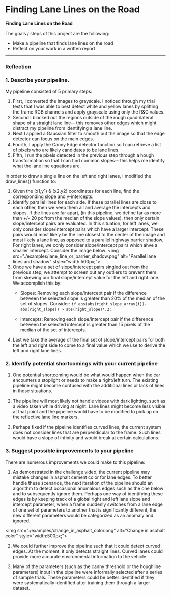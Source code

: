 
# **Finding Lane Lines on the Road** 


**Finding Lane Lines on the Road**

The goals / steps of this project are the following:
* Make a pipeline that finds lane lines on the road
* Reflect on your work in a written report


[//]: # (Image References)

[image1]: ./examples/grayscale.jpg "Grayscale" 
[image2]: ./examples/change_in_asphalt_color.png "Asphalt" 

---

### Reflection

### 1. Describe your pipeline. 

My pipeline consisted of 5 primary steps:
1. First, I converted the images to grayscale. I noticed through my trial tests that I was able to best detect white and yellow lanes by splitting the frame RGB channels and apply grayscale using only the R&G values. 
2. Second I blacked out the regions outside of the rough quadrilateral shape of a straight lane line-- this removes other edges which might distract my pipeline from identifying a lane line. 
3. Next I applied a Gaussian filter to smooth out the image so that the edge detector can focus on the main edges.
4. Fourth, I apply the Canny Edge detector function so I can retrieve a list of pixels who are likely candidates to be lane lines.
5. Fifth, I run the pixels detected in the previous step through a hough transformation so that I can find common slopes-- this helps me identify what the lane line equations are. 
 

In order to draw a single line on the left and right lanes, I modified the draw_lines() function to:
1. Given the (x1,y1) & (x2,y2) coordinates for each line, find the corresponding slope and y-intercepts. 
2. Identify parallel  lines for each side. If these parallel  lines are close to each other, then we keep them all and average the intercepts and slopes. If the lines are far apart, (in this pipeline, we define far as more than +/- 20 px from the median of the slope values), then only certain slope/intercept pairs are evaluated. In this situation, for left lanes, we only consider slope/intercept pairs which have a larger intercept. These pairs would most likely be the line closest to the center of the image and most likely a lane line, as opposed to a parallel highway barrier shadow. For right lanes, we conly consider slope/intercept pairs which ahve a smaller intercept. Consider the image below: 
 <img src="./examples/lane_line_or_barrier_shadow.png" alt="Parallel lane lines and shadow" style="width:500px;"\>
3. Once we have a set of slope/intercept pairs singled out from the previous step, we attempt to screen out any outliers to prevent them from skewing our final slope/intercept value for the left and right lane. 
     We accomplish this by: 
     * Slopes: Removing each slope/intercept pair if the difference between the selected slope is greater than 20% of the median of the set of slopes.
     Consider:
     `if abs(abs(right_slope_array[i])-abs(right_slope)) > abs(right_slope)*.2:`
          
     * Intercepts: Removing each slope/intercept pair if the difference between the selected intercept is greater than 15 pixels of the median of the set of intercepts.
4. Last we take the average of the final set of slope/intercept pairs for both the left and right side to come to a final value which we use to derive the left and right lane lines. 

### 2. Identify potential shortcomings with your current pipeline


1. One potential shortcoming would be what would happen when the car encounters a stoplight or needs to make a right/left turn. The existing pipeline might become confused with the additional lines or lack of lines in those situations. 

2. The pipeline will most likely not handle videos with dark lighting, such as a video taken while driving at night. Lane lines might become less visible at that point and the pipeline would have to be modified to pick up on the reflective lane line markers.  

3. Perhaps fixed if the pipeline identifies curved lines, the current system does not consider lines that are perpendicular to the frame. Such lines would have a slope of infinity and would break at certain calculations.



### 3. Suggest possible improvements to your pipeline

There are numerous improvements we could make to this pipeline:

 1. As demonstrated in the challenge video, the current pipeline may mistake changes in asphalt cement color for lane edges. To better handle these scenarios, the next iteration of the pipeline should an algorithm to detect occasional anomalous edges such as the one below and to subsequently ignore them. Perhaps one way of identifying these edges is by keeping track of a global right and left lane slope and intercept parameter, when a frame suddenly switches from a lane edge of one set of parameters to another that is significantly different, the new different parameters would be categorized as an anomaly and ignored. 
 
 <img src="./examples/change_in_asphalt_color.png" alt="Change in asphalt color" style="width:500px;"\>
 
 2. We could further improve the pipeline such that it could detect curved edges. At the moment, it only detects straight lines. Curved lanes could provide more accurate environmental information to the vehicle. 
 
 3. Many of the parameters (such as the canny threshold or the houghline parameters) input in the pipeline were informally selected after a series of sample trials. These parameters could be better identified if they were systematically identified after training them through a larger dataset. 


